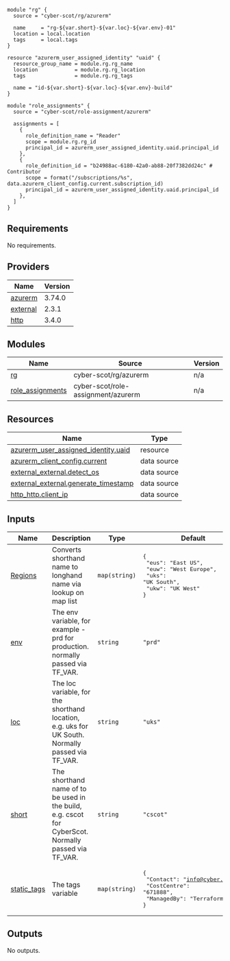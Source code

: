 
```hcl
module "rg" {
  source = "cyber-scot/rg/azurerm"

  name     = "rg-${var.short}-${var.loc}-${var.env}-01"
  location = local.location
  tags     = local.tags
}

resource "azurerm_user_assigned_identity" "uaid" {
  resource_group_name = module.rg.rg_name
  location            = module.rg.rg_location
  tags                = module.rg.rg_tags

  name = "id-${var.short}-${var.loc}-${var.env}-build"
}

module "role_assignments" {
  source = "cyber-scot/role-assignment/azurerm"

  assignments = [
    {
      role_definition_name = "Reader"
      scope = module.rg.rg_id
      principal_id = azurerm_user_assigned_identity.uaid.principal_id
    },
    {
      role_definition_id = "b24988ac-6180-42a0-ab88-20f7382dd24c" # Contributor
      scope = format("/subscriptions/%s", data.azurerm_client_config.current.subscription_id)
      principal_id = azurerm_user_assigned_identity.uaid.principal_id
    },
  ]
}
```
## Requirements

No requirements.

## Providers

| Name | Version |
|------|---------|
| <a name="provider_azurerm"></a> [azurerm](#provider\_azurerm) | 3.74.0 |
| <a name="provider_external"></a> [external](#provider\_external) | 2.3.1 |
| <a name="provider_http"></a> [http](#provider\_http) | 3.4.0 |

## Modules

| Name | Source | Version |
|------|--------|---------|
| <a name="module_rg"></a> [rg](#module\_rg) | cyber-scot/rg/azurerm | n/a |
| <a name="module_role_assignments"></a> [role\_assignments](#module\_role\_assignments) | cyber-scot/role-assignment/azurerm | n/a |

## Resources

| Name | Type |
|------|------|
| [azurerm_user_assigned_identity.uaid](https://registry.terraform.io/providers/hashicorp/azurerm/latest/docs/resources/user_assigned_identity) | resource |
| [azurerm_client_config.current](https://registry.terraform.io/providers/hashicorp/azurerm/latest/docs/data-sources/client_config) | data source |
| [external_external.detect_os](https://registry.terraform.io/providers/hashicorp/external/latest/docs/data-sources/external) | data source |
| [external_external.generate_timestamp](https://registry.terraform.io/providers/hashicorp/external/latest/docs/data-sources/external) | data source |
| [http_http.client_ip](https://registry.terraform.io/providers/hashicorp/http/latest/docs/data-sources/http) | data source |

## Inputs

| Name | Description | Type | Default | Required |
|------|-------------|------|---------|:--------:|
| <a name="input_Regions"></a> [Regions](#input\_Regions) | Converts shorthand name to longhand name via lookup on map list | `map(string)` | <pre>{<br>  "eus": "East US",<br>  "euw": "West Europe",<br>  "uks": "UK South",<br>  "ukw": "UK West"<br>}</pre> | no |
| <a name="input_env"></a> [env](#input\_env) | The env variable, for example - prd for production. normally passed via TF\_VAR. | `string` | `"prd"` | no |
| <a name="input_loc"></a> [loc](#input\_loc) | The loc variable, for the shorthand location, e.g. uks for UK South.  Normally passed via TF\_VAR. | `string` | `"uks"` | no |
| <a name="input_short"></a> [short](#input\_short) | The shorthand name of to be used in the build, e.g. cscot for CyberScot.  Normally passed via TF\_VAR. | `string` | `"cscot"` | no |
| <a name="input_static_tags"></a> [static\_tags](#input\_static\_tags) | The tags variable | `map(string)` | <pre>{<br>  "Contact": "info@cyber.scot",<br>  "CostCentre": "671888",<br>  "ManagedBy": "Terraform"<br>}</pre> | no |

## Outputs

No outputs.
